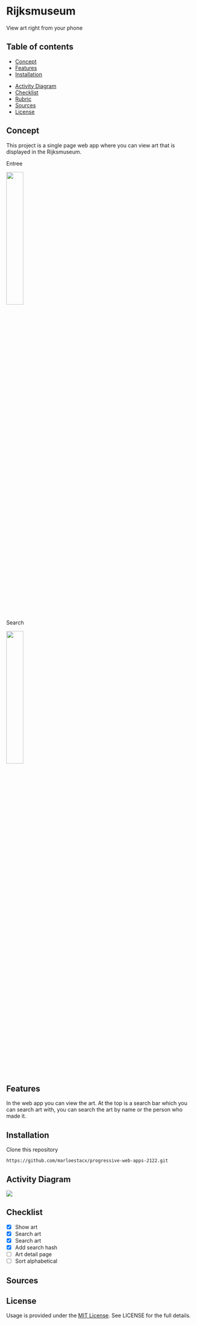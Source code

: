 # Rijksmuseum
View art right from your phone

## Table of contents
* [Concept](https://github.com/marloestacx/progressive-web-apps-2122#concept)
* [Features](https://github.com/marloestacx/progressive-web-apps-2122#features)
* [Installation](https://github.com/marloestacx/progressive-web-apps-2122#installation)
<!-- * [Live Demo](https://github.com/marloestacx/progressive-web-apps-2122#live-demo) -->
* [Activity Diagram](https://github.com/marloestacx/progressive-web-apps-2122#activity-diagram)
* [Checklist](https://github.com/marloestacx/progressive-web-apps-2122#checklist)
* [Rubric](https://github.com/marloestacx/progressive-web-apps-2122#rubric)
* [Sources](https://github.com/marloestacx/progressive-web-apps-2122#sources)
* [License](https://github.com/marloestacx/progressive-web-apps-2122#license)

## Concept
This project is a single page web app where you can view art that is displayed in the Rijksmuseum. 

Entree

<!-- <img src="https://github.com/marloestacx/rijksmuseum/wiki/images/home.png" width="30%"> -->
<img src="https://github.com/marloestacx/rijksmuseum/wiki/images/home.png" width="30%"> 

Search

<img src="https://github.com/marloestacx/rijksmuseum/wiki/images/search.png" width="30%"> 

## Features
In the web app you can view the art. At the top is a search bar which you can search art with, you can search the art by name or the person who made it. 

## Installation 
Clone this repository

`https://github.com/marloestacx/progressive-web-apps-2122.git`

<!-- 
Use Live Server to run the project

VS Marketplace Link: https://marketplace.visualstudio.com/items?itemName=ritwickdey.LiveServer -->

<!-- ## Live Demo
The website can be viewd live on [https://marloestacx.github.io/rijksmuseum/spa/](https://marloestacx.github.io/web-app-from-scratch-2122/spa/)
 -->
## Activity Diagram

<img src="https://github.com/marloestacx/rijksmuseum/wiki/images/ActivityDiagram.png"> 

## Checklist
- [x] Show art
- [x] Search art
- [x] Search art
- [x] Add search hash
- [ ] Art detail page
- [ ] Sort alphabetical

## Sources
<!-- * [Rijksmsueum API](https://data.rijksmuseum.nl/object-metadata/api/)
* [routie](http://projects.jga.me/routie/) -->


## License
Usage is provided under the [MIT License](https://github.com/marloestacx/rijksmuseum/blob/main/LICENSE). See LICENSE for the full details.

<!-- Add a link to your live demo in Github Pages 🌐-->

<!-- ☝️ replace this description with a description of your own work -->

<!-- replace the code in the /docs folder with your own, so you can showcase your work with GitHub Pages 🌍 -->

<!-- Add a nice poster image here at the end of the week, showing off your shiny frontend 📸 -->

<!-- Maybe a table of contents here? 📚 -->

<!-- How about a section that describes how to install this project? 🤓 -->

<!-- ...but how does one use this project? What are its features 🤔 -->

<!-- What external data source is featured in your project and what are its properties 🌠 -->

<!-- Maybe a checklist of done stuff and stuff still on your wishlist? ✅ -->

<!-- How about a license here? 📜 (or is it a licence?) 🤷 -->
